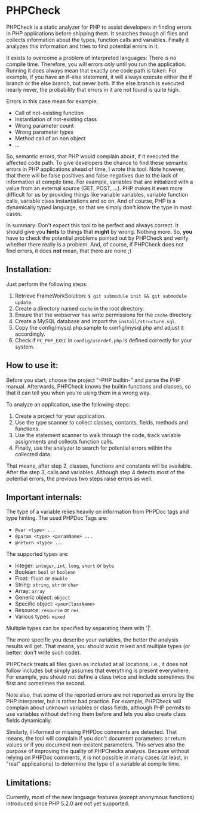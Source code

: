 PHPCheck
========

PHPCheck is a static analyzer for PHP to assist developers in finding errors in PHP applications
before shipping them. It searches through all files and collects information about the types,
function calls and variables. Finally it analyzes this information and tries to find potential
errors in it.

It exists to overcome a problem of interpreted languages: There is no compile time. Therefore, you
will errors *only* until you run the application. Running it does always mean that exactly one code
path is taken. For example, if you have an if-else statement, it will always execute either the if
branch or the else branch, but never both. If the else branch is executed nearly never, the
probability that errors in it are not found is quite high.

Errors in this case mean for example:

- Call of not-existing function
- Instantiation of not-existing class
- Wrong parameter count
- Wrong parameter types
- Method call of an non object
- ...

So, semantic errors, that PHP would complain about, if it executed the affected code path. To give
developers the chance to find these semantic errors in PHP applications ahead of time, I wrote this
tool. Note however, that there will be false positives and false negatives due to the lack of
information at compile time. For example, variables that are initialized with a value from an
external source (GET, POST, ...). PHP makes it even more difficult for us by providing things like
variable variables, variable function calls, variable class instantiations and so on. And of course,
PHP is a dynamically typed language, so that we simply don't know the type in most cases.

In summary: Don't expect this tool to be perfect and always correct. It should give you **hints** to
things that **might** by wrong. Nothing more. So, **you** have to check the potential problems
pointed out by PHPCheck and verify whether there really is a problem. And, of course, if PHPCheck
does not find errors, it does **not** mean, that there are none ;)

Installation:
-------------

Just perform the following steps:

1. Retrieve FrameWorkSolution: `$ git submodule init && git submodule update`.
2. Create a directory named `cache` in the root directory.
3. Ensure that the webserver has write permissions for the `cache` directory.
4. Create a MySQL database and import the `install/structure.sql`.
5. Copy the config/mysql.php.sample to config/mysql.php and adjust it accordingly.
6. Check if `PC_PHP_EXEC` in `config/userdef.php` is defined correctly for your system.

How to use it:
--------------

Before you start, choose the project "-PHP builtin-" and parse the PHP manual. Afterwards, PHPCheck
knows the builtin functions and classes, so that it can tell you when you're using them in a wrong
way.

To analyze an application, use the following steps:

1. Create a project for your application.
2. Use the type scanner to collect classes, contants, fields, methods and functions.
3. Use the statement scanner to walk through the code, track variable assignments and collects
   function calls.
4. Finally, use the analyzer to search for potential errors within the collected data.

That means, after step 2, classes, functions and constants will be available. After the step 3,
calls and variables. Although step 4 detects most of the potential errors, the previous two steps
raise errors as well.

Important internals:
--------------------

The type of a variable relies heavily on information from PHPDoc tags and type hinting. The used
PHPDoc Tags are:

- `@var <type> ...`
- `@param <type> <paramName> ...`
- `@return <type> ...`

The supported types are:

- Integer: `integer`, `int`, `long`, `short` or `byte`
- Boolean: `bool` or `boolean`
- Float: `float` or `double`
- String: `string`, `str` or `char`
- Array: `array`
- Generic object: `object`
- Specific object: `<yourClassName>`
- Resource: `resource` or `res`
- Various types: `mixed`

Multiple types can be specified by separating them with '|'.

The more specific you describe your variables, the better the analysis results will get. That means,
you should avoid mixed and multiple types (or better: don't write such code).

PHPCheck treats all files given as included at all locations, i.e., it does not follow includes but
simply assumes that everything is present everywhere. For example, you should not define a class
twice and include sometimes the first and sometimes the second.

Note also, that some of the reported errors are not reported as errors by the PHP interpreter, but
is rather bad practice. For example, PHPCheck will complain about unknown variables or class fields,
although PHP permits to use variables without defining them before and lets you also create class
fields dynamically.

Similarly, ill-formed or missing PHPDoc comments are detected. That means, the tool will complain if
you don't document parameters or return values or if you document non-existent parameters. This
serves also the purpose of improving the quality of PHPChecks analysis. Because without relying on
PHPDoc comments, it is not possible in many cases (at least, in "real" applications) to determine
the type of a variable at compile time.

Limitations:
------------

Currently, most of the new language features (except anonymous functions) introduced since
PHP 5.2.0 are not yet supported.
